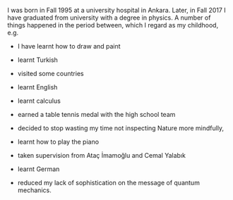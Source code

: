 I was born in Fall 1995 at a university hospital in Ankara. Later, in Fall 2017 I have graduated from university with a degree in physics. A number of things happened in the period between, which I regard as my childhood, e.g.

* I have learnt how to draw and paint

* learnt Turkish

* visited some countries

* learnt English

* learnt calculus

* earned a table tennis medal with the high school team

* decided to stop wasting my time not inspecting Nature more mindfully,

* learnt how to play the piano

* taken supervision from Ataç İmamoğlu and Cemal Yalabık

* learnt German

* reduced my lack of sophistication on the message of quantum mechanics.
